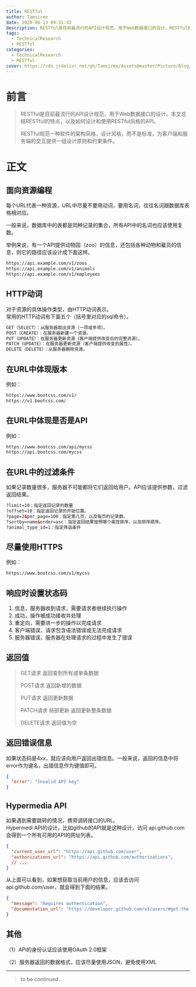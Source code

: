 ```yaml
---
title: RESTful
author: Tamsiree
date: 2020-06-13 09:31:43
description: RESTful是目前最流行的API设计规范，用于Web数据接口的设计。RESTful规范一种软件的架构风格，设计风格，而不是标准，为客户端和服务端的交互提供一组设计原则和约束条件。
tags:
  - TechnicalResearch
  - RESTful
categories:
  - TechnicalResearch
  - RESTful
cover: https://cdn.jsdelivr.net/gh/Tamsiree/Assets@master/Picture/Blog/Cover/duchu.jpg
---
```

# 前言
> RESTful是目前最流行的API设计规范，用于Web数据接口的设计。本文总结RESTful的特点，以及如何设计和使用RESTful风格的API。
> 
> RESTful规范一种软件的架构风格，设计风格，而不是标准，为客户端和服务端的交互提供一组设计原则和约束条件。

# 正文
## 面向资源编程

每个URL代表一种资源，URL中尽量不要用动词，要用名词，往往名词跟数据库表格相对应。

一般来说，数据库中的表都是同种记录的集合，所有API中的名词也应该使用复数。

举例来说，有一个API提供动物园（zoo）的信息，还包括各种动物和雇员的信息，则它的路径应该设计成下面这样。

```html
https://api.example.com/v1/zoos
https://api.example.com/v1/animals
https://api.example.com/v1/employees
``` 

## HTTP动词

对于资源的具体操作类型，由HTTP动词表示。  
常用的HTTP动词有下面五个（括号里对应的sql命令）。

```html
GET（SELECT）：从服务器取出资源（一项或多项）。
POST（CREATE）：在服务器新建一个资源。
PUT（UPDATE）：在服务器更新资源（客户端提供改变后的完整资源）。
PATCH（UPDATE）：在服务器更新资源（客户端提供改变的属性）。
DELETE（DELETE）：从服务器删除资源。
``` 

## 在URL中体现版本

例如：

```html
https://www.bootcss.com/v1/
https://v1.bootcss.com/
```

## 在URL中体现是否是API

例如：

```html
https://www.bootcss.com/api/mycss
https://api.bootcss.com/mycss
```

## 在URL中的过滤条件

如果记录数量很多，服务器不可能都将它们返回给用户。API应该提供参数，过滤返回结果。

```html
?limit=10：指定返回记录的数量
?offset=10：指定返回记录的开始位置。
?page=2&per_page=100：指定第几页，以及每页的记录数。
?sortby=name&order=asc：指定返回结果按照哪个属性排序，以及排序顺序。
?animal_type_id=1：指定筛选条件
```

## 尽量使用HTTPS

例如：

```html
https://www.bootcss.com/v1/mycss
```

## 响应时设置状态码

1. 信息，服务器收到请求，需要请求者继续执行操作
2. 成功，操作被成功接收并处理
3. 重定向，需要进一步的操作以完成请求
4. 客户端错误，请求包含语法错误或无法完成请求
5. 服务器错误，服务器在处理请求的过程中发生了错误

## 返回值

> GET请求 返回查到所有或单条数据
>
> POST请求 返回新增的数据
>
> PUT请求 返回更新数据
>
> PATCH请求 局部更新 返回更新整条数据
>
> DELETE请求 返回值为空

## 返回错误信息

如果状态码是4xx，就应该向用户返回出错信息。一般来说，返回的信息中将error作为键名，出错信息作为键值即可。

```json
{
  "error": "Invalid API key"
}
``` 

## Hypermedia API

如果遇到需要跳转的情况，携带调转接口的URL。  
Hypermedi API的设计，比如github的API就是这种设计，访问 api.github.com 会得到一个所有可用的API的网址列表。

```json
{
  "current_user_url": "https://api.github.com/user",
  "authorizations_url": "https://api.github.com/authorizations",
  // ...
}
```

从上面可以看到，如果想获取当前用户的信息，应该去访问 api.github.com/user，就会得到下面的结果。

```json
{
  "message": "Requires authentication",
  "documentation_url": "https://developer.github.com/v3/users/#get-the-authenticated-user"
}
```

## 其他

（1）API的身份认证应该使用OAuth 2.0框架

（2）服务器返回的数据格式，应该尽量使用JSON，避免使用XML

---
> to be continued...
